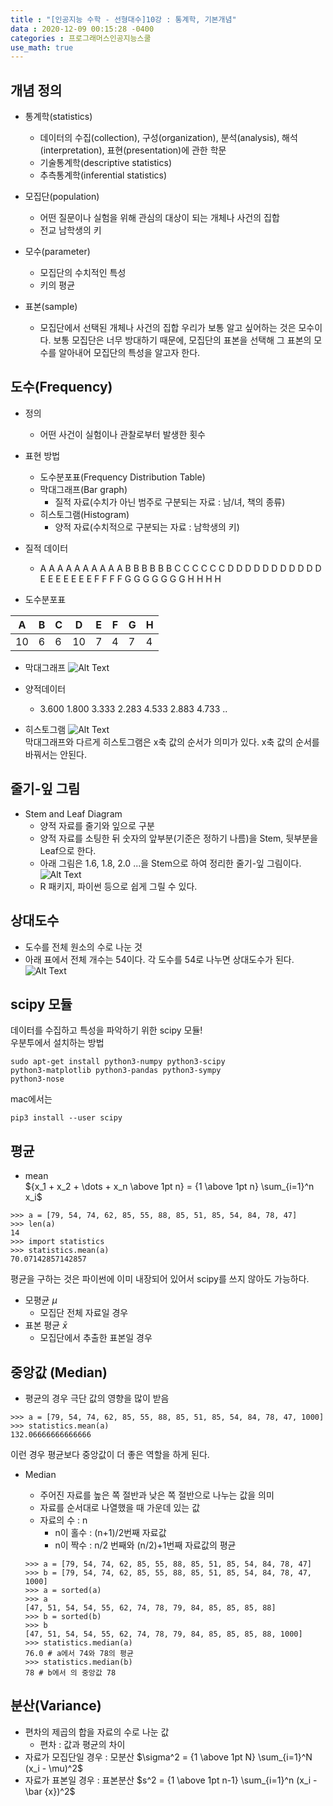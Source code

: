 ```yaml
---
title : "[인공지능 수학 - 선형대수]10강 : 통계학, 기본개념"
data : 2020-12-09 00:15:28 -0400
categories : 프로그래머스인공지능스쿨
use_math: true
---
```

## 개념 정의
- 통계학(statistics)
    - 데이터의 수집(collection), 구성(organization), 분석(analysis), 해석(interpretation), 표현(presentation)에 관한 학문
    - 기술통계학(descriptive statistics)
    - 추측통계학(inferential statistics)

- 모집단(population)
    - 어떤 질문이나 실험을 위해 관심의 대상이 되는 개체나 사건의 집합
    - 전교 남학생의 키
- 모수(parameter)
    - 모집단의 수치적인 특성
    - 키의 평균
- 표본(sample)
    - 모집단에서 선택된 개체나 사건의 집합
우리가 보통 알고 싶어하는 것은 모수이다. 보통 모집단은 너무 방대하기 때문에, 모집단의 표본을 선택해 그 표본의 모수를 알아내어 모집단의 특성을 알고자 한다.  
  
## 도수(Frequency)
- 정의
    - 어떤 사건이 실험이나 관찰로부터 발생한 횟수
- 표현 방법
    - 도수분포표(Frequency Distribution Table)
    - 막대그래프(Bar graph)
        - 질적 자료(수치가 아닌 범주로 구분되는 자료 : 남/녀, 책의 종류)
    - 히스토그램(Histogram)
        - 양적 자료(수치적으로 구분되는 자료 : 남학생의 키)

- 질적 데이터
    - A A A A A A A A A A B B B B B B C C C C C C D D D D D D D D D D D E E E E E E E F F F F G G G G G G G H H H H
- 도수분포표

|A|B|C|D|E|F|G|H|
|---|---|---|---|---|---|---|---|
|10|6|6|10|7|4|7|4|

- 막대그래프
![Alt Text](/assets/images/20201209/23.png)  
  
- 양적데이터
    - 3.600 1.800 3.333 2.283 4.533 2.883 4.733 ..

- 히스토그램
![Alt Text](/assets/images/20201209/24.png)  
막대그래프와 다르게 히스토그램은 x축 값의 순서가 의미가 있다. x축 값의 순서를 바꿔서는 안된다.  
  
## 줄기-잎 그림
- Stem and Leaf Diagram
    - 양적 자료를 줄기와 잎으로 구분
    - 양적 자료를 소팅한 뒤 숫자의 앞부분(기준은 정하기 나름)을 Stem, 뒷부분을 Leaf으로 한다.
    - 아래 그림은 1.6, 1.8, 2.0 ...을 Stem으로 하여 정리한 줄기-잎 그림이다.
    ![Alt Text](/assets/images/20201209/25.png)  
    - R 패키지, 파이썬 등으로 쉽게 그릴 수 있다.
  
## 상대도수
- 도수를 전체 원소의 수로 나눈 것 
- 아래 표에서 전체 개수는 54이다. 각 도수를 54로 나누면 상대도수가 된다. 
![Alt Text](/assets/images/20201209/26.png)  
  
## scipy 모듈
데이터를 수집하고 특성을 파악하기 위한 scipy 모듈!  
우분투에서 설치하는 방법  
```
sudo apt-get install python3-numpy python3-scipy 
python3-matplotlib python3-pandas python3-sympy
python3-nose
```
mac에서는  
```
pip3 install --user scipy
```
  
## 평균
- mean  
${x_1 + x_2 + \dots + x_n \above 1pt n} = {1 \above 1pt n} \sum_{i=1}^n x_i$  
```
>>> a = [79, 54, 74, 62, 85, 55, 88, 85, 51, 85, 54, 84, 78, 47]
>>> len(a)
14
>>> import statistics
>>> statistics.mean(a)
70.07142857142857
```
평균을 구하는 것은 파이썬에 이미 내장되어 있어서 scipy를 쓰지 않아도 가능하다.  
  
- 모평균 $\mu$
    - 모집단 전체 자료일 경우
- 표본 평균 $\bar{x}$
    - 모집단에서 추출한 표본일 경우 

## 중앙값 (Median)
- 평균의 경우 극단 값의 영향을 많이 받음
```
>>> a = [79, 54, 74, 62, 85, 55, 88, 85, 51, 85, 54, 84, 78, 47, 1000]
>>> statistics.mean(a)
132.06666666666666
```
이런 경우 평균보다 중앙값이 더 좋은 역할을 하게 된다.  
  
- Median
    - 주어진 자료를 높은 쪽 절반과 낮은 쪽 절반으로 나누는 값을 의미
    - 자료를 순서대로 나열했을 때 가운데 있는 값
    - 자료의 수 : n
        - n이 홀수 : (n+1)/2번째 자료값
        - n이 짝수 : n/2 번째와 (n/2)+1번째 자료값의 평균
    
    ```
    >>> a = [79, 54, 74, 62, 85, 55, 88, 85, 51, 85, 54, 84, 78, 47]
    >>> b = [79, 54, 74, 62, 85, 55, 88, 85, 51, 85, 54, 84, 78, 47, 1000]
    >>> a = sorted(a)
    >>> a
    [47, 51, 54, 54, 55, 62, 74, 78, 79, 84, 85, 85, 85, 88]
    >>> b = sorted(b)
    >>> b
    [47, 51, 54, 54, 55, 62, 74, 78, 79, 84, 85, 85, 85, 88, 1000]
    >>> statistics.median(a)
    76.0 # a에서 74와 78의 평균
    >>> statistics.median(b)
    78 # b에서 의 중앙값 78
    ```
  
## 분산(Variance)
- 편차의 제곱의 합을 자료의 수로 나눈 값
    - 편차 : 값과 평균의 차이
- 자료가 모집단일 경우 : 모분산
$\sigma^2 = {1 \above 1pt N} \sum_{i=1}^N (x_i - \mu)^2$  
- 자료가 표본일 경우 : 표본분산
$s^2 = {1 \above 1pt n-1} \sum_{i=1}^n (x_i - \bar {x})^2$  
